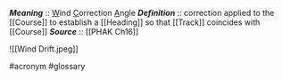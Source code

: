 ***Meaning*** :: <u>W</u>ind <u>C</u>orrection <u>A</u>ngle
***Definition***    :: correction applied to the [[Course]] to establish a [[Heading]] so that [[Track]] coincides with [[Course]]
***Source***         :: [[PHAK Ch16]]

![[Wind Drift.jpeg]]

#acronym #glossary